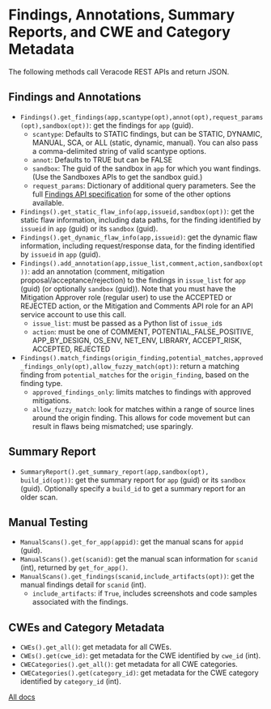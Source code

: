# Findings, Annotations, Summary Reports, and CWE and Category Metadata

The following methods call Veracode REST APIs and return JSON.

## Findings and Annotations

- `Findings().get_findings(app,scantype(opt),annot(opt),request_params(opt),sandbox(opt))`: get the findings for `app` (guid).
  - `scantype`: Defaults to STATIC findings, but can be STATIC, DYNAMIC, MANUAL, SCA, or ALL (static, dynamic, manual). You can also pass a comma-delimited string of valid scantype options.
  - `annot`: Defaults to TRUE but can be FALSE
  - `sandbox`: The guid of the sandbox in `app` for which you want findings. (Use the Sandboxes APIs to get the sandbox guid.)
  - `request_params`: Dictionary of additional query parameters. See the full [Findings API specification](https://help.veracode.com/r/c_findings_v2_intro) for some of the other options available.
- `Findings().get_static_flaw_info(app,issueid,sandbox(opt))`: get the static flaw information, including data paths, for the finding identified by `issueid` in `app` (guid) or its `sandbox` (guid).
- `Findings().get_dynamic_flaw_info(app,issueid)`: get the dynamic flaw information, including request/response data, for the finding identified by `issueid` in `app` (guid).
- `Findings().add_annotation(app,issue_list,comment,action,sandbox(opt))`: add an annotation (comment, mitigation proposal/acceptance/rejection) to the findings in `issue_list` for `app` (guid) (or optionally `sandbox` (guid)). Note that you must have the Mitigation Approver role (regular user) to use the ACCEPTED or REJECTED action, or the Mitigation and Comments API role for an API service account to use this call.
  - `issue_list`: must be passed as a Python list of `issue_id`s
  - `action`: must be one of COMMENT, POTENTIAL_FALSE_POSITIVE, APP_BY_DESIGN, OS_ENV, NET_ENV, LIBRARY, ACCEPT_RISK, ACCEPTED, REJECTED
- `Findings().match_findings(origin_finding,potential_matches,approved_findings_only(opt),allow_fuzzy_match(opt))`: return a matching finding from `potential_matches` for the `origin_finding`, based on the finding type.
  - `approved_findings_only`: limits matches to findings with approved mitigations.
  - `allow_fuzzy_match`: look for matches within a range of source lines around the origin finding. This allows for code movement but can result in flaws being mismatched; use sparingly.

## Summary Report

- `SummaryReport().get_summary_report(app,sandbox(opt), build_id(opt))`: get the summary report for `app` (guid) or its `sandbox` (guid). Optionally specify a `build_id` to get a summary report for an older scan. 

## Manual Testing

- `ManualScans().get_for_app(appid)`: get the manual scans for `appid` (guid).
- `ManualScans().get(scanid)`: get the manual scan information for `scanid` (int), returned by `get_for_app()`.
- `ManualScans().get_findings(scanid,include_artifacts(opt))`: get the manual findings detail for `scanid` (int). 
  - `include_artifacts`: if `True`, includes screenshots and code samples associated with the findings. 

## CWEs and Category Metadata

- `CWEs().get_all()`: get metadata for all CWEs.
- `CWEs().get(cwe_id)`: get metadata for the CWE identified by `cwe_id` (int).
- `CWECategories().get_all()`: get metadata for all CWE categories.
- `CWECategories().get(category_id)`: get metadata for the CWE category identified by `category_id` (int).

[All docs](docs.md)
